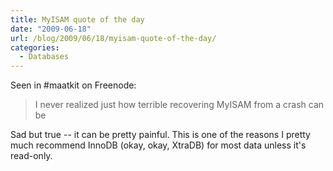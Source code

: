 ```yaml
---
title: MyISAM quote of the day
date: "2009-06-18"
url: /blog/2009/06/18/myisam-quote-of-the-day/
categories:
  - Databases
---
```

Seen in #maatkit on Freenode:

> I never realized just how terrible recovering MyISAM from a crash can be

Sad but true -- it can be pretty painful. This is one of the reasons I pretty much recommend InnoDB (okay, okay, XtraDB) for most data unless it's read-only.


